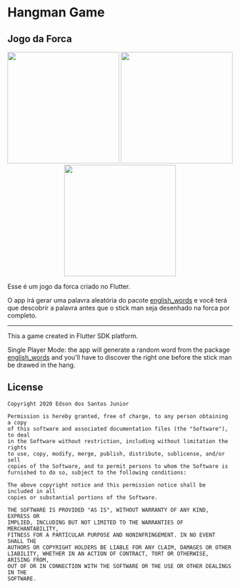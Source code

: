 # Hangman Game

## Jogo da Forca


<p align="center">
  <img src="https://res.cloudinary.com/edsan/image/upload/v1602002405/hangman-game/hangman01_ffac4u.png" width="250" />
  <img src="https://res.cloudinary.com/edsan/image/upload/v1602002405/hangman-game/hangman03_ykdlvi.png" width="250" />                                                     <img src="https://res.cloudinary.com/edsan/image/upload/v1602002405/hangman-game/hangman04_ap0g46.png" width="250" />                                                    </p>

Esse é um jogo da forca criado no Flutter.

O app irá gerar uma palavra aleatória do pacote <a href="https://pub.dev/packages/english_words/">english_words</a>
e você terá que descobrir a palavra antes que o stick man seja desenhado na forca por completo.

<hr/>

This a game created in Flutter SDK platform.

Single Player Mode: the app will generate a random word from the package <a href="https://pub.dev/packages/english_words/">english_words</a> and you'll have to discover the right one before the stick man be drawed in the hang.

## License

    Copyright 2020 Edson dos Santos Junior

    Permission is hereby granted, free of charge, to any person obtaining a copy
    of this software and associated documentation files (the "Software"), to deal
    in the Software without restriction, including without limitation the rights
    to use, copy, modify, merge, publish, distribute, sublicense, and/or sell
    copies of the Software, and to permit persons to whom the Software is
    furnished to do so, subject to the following conditions:

    The above copyright notice and this permission notice shall be included in all
    copies or substantial portions of the Software.

    THE SOFTWARE IS PROVIDED "AS IS", WITHOUT WARRANTY OF ANY KIND, EXPRESS OR
    IMPLIED, INCLUDING BUT NOT LIMITED TO THE WARRANTIES OF MERCHANTABILITY,
    FITNESS FOR A PARTICULAR PURPOSE AND NONINFRINGEMENT. IN NO EVENT SHALL THE
    AUTHORS OR COPYRIGHT HOLDERS BE LIABLE FOR ANY CLAIM, DAMAGES OR OTHER
    LIABILITY, WHETHER IN AN ACTION OF CONTRACT, TORT OR OTHERWISE, ARISING FROM,
    OUT OF OR IN CONNECTION WITH THE SOFTWARE OR THE USE OR OTHER DEALINGS IN THE
    SOFTWARE.
